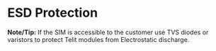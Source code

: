 # ESD Protection

**Note/Tip:** If the SIM is accessible to the customer use TVS diodes or varistors to protect Telit modules from Electrostatic discharge.
